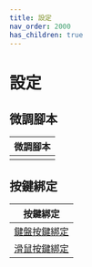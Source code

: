 ```yaml
---
title: 設定
nav_order: 2000
has_children: true
---
```



# 設定




## 微調腳本

| 微調腳本 |
| --- |
|  |




## 按鍵綁定

| 按鍵綁定 |
| ------- |
| [鍵盤按鍵綁定](https://samwhelp.github.io/note-about-linuxmint-cinnamon/read/config/keybind.html) |
| [滑鼠按鍵綁定](https://samwhelp.github.io/note-about-linuxmint-cinnamon/read/config/mousebind.html) |
